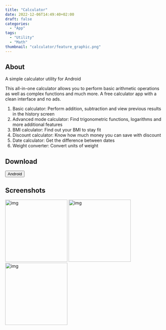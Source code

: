 ```yaml
---
title: "Calculator"
date: 2022-12-06T14:49:40+02:00
draft: false
categories:
  - "App"
tags:
  - "Utility"
  - "Math"
thumbnail: "calculator/feature_graphic.png"
---
```


## About

A simple calculator utility for Android

This all-in-one calculator allows you to perform basic arithmetic operations as well as complex functions and much more.
A free calculator app with a clean interface and no ads.

1. Basic calculator: Perform addition, subtraction and view previous results in the history screen
2. Advanced mode calculator: Find trigonometric functions, logarithms and more additional features
3. BMI calculator: Find out your BMI to stay fit
4. Discount calculator: Know how much money you can save with discount
5. Date calculator: Get the difference between dates
6. Weight converter: Convert units of weight

## Download

<button onclick="location.href='https://play.google.com/store/apps/details?id=com.moonpiegames.calculator'" type="button">
        Android</button>

## Screenshots

<img src="/calculator/screenshot01.jpeg" alt="img" width="200"/>
<img src="/calculator/screenshot04.jpeg" alt="img" width="200"/>
<img src="/calculator/screenshot05.jpeg" alt="img" width="200"/>